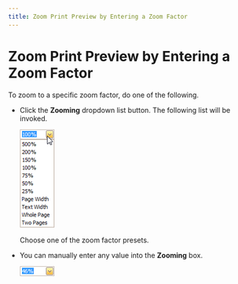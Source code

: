 ```yaml
---
title: Zoom Print Preview by Entering a Zoom Factor
---
```

# Zoom Print Preview by Entering a Zoom Factor
To zoom to a specific zoom factor, do one of the following.
* Click the **Zooming** dropdown list button. The following list will be invoked.
	
	![previewZoom](../../../../images/img7284.png)
	
	Choose one of the zoom factor presets.
* You can manually enter any value into the **Zooming** box.
	
	![previewZoomSpecified](../../../../images/img7277.png)